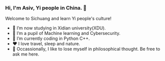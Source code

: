 ### Hi, I'm Asiv, Yi people in China. 👋
Welcome to Sichuang and learn Yi people's culture!
- 🔭 I’m now studying in Xidian university(XDU).
- 🌱 I’m a pupil of Machine learning and Cybersecurity.
- 🤔 I’m currently coding in Python C++.
- ❤️ I love travel, sleep and nature.
- 💬 Occassionally, I like to lose myself in philosophical thought. Be free to ask me here.

